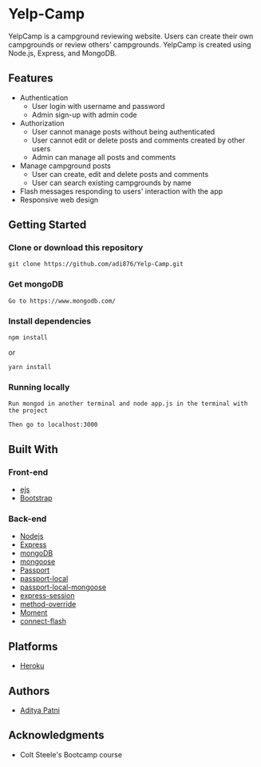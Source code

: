 # Yelp-Camp
YelpCamp is a campground reviewing website. Users can create their own campgrounds or review others' campgrounds.
YelpCamp is created using Node.js, Express, and MongoDB.



## Features
* Authentication
  * User login with username and password
  * Admin sign-up with admin code
* Authorization
  * User cannot manage posts without being authenticated
  * User cannot edit or delete posts and comments created by other users
  * Admin can manage all posts and comments
* Manage campground posts
  * User can create, edit and delete posts and comments
  * User can search existing campgrounds by name
* Flash messages responding to users' interaction with the app
* Responsive web design

## Getting Started
### Clone or download this repository
```
git clone https://github.com/adi876/Yelp-Camp.git
```
### Get mongoDB
```
Go to https://www.mongodb.com/
```
### Install dependencies
```
npm install
```
or
```
yarn install
```
### Running locally
```
Run mongod in another terminal and node app.js in the terminal with the project

Then go to localhost:3000
```
## Built With
### Front-end
* [ejs](https://ejs.co/)
* [Bootstrap](https://getbootstrap.com/docs/4.6/getting-started/introduction/)
### Back-end
* [Nodejs](https://nodejs.org/en/)
* [Express](https://expressjs.com/)
* [mongoDB](https://www.mongodb.com/)
* [mongoose](https://mongoosejs.com/)
* [Passport](http://www.passportjs.org/)
* [passport-local](https://github.com/jaredhanson/passport-local#passport-local)
* [passport-local-mongoose](https://www.npmjs.com/package/passport-local-mongoose)
* [express-session](https://github.com/expressjs/session#express-session)
* [method-override](https://github.com/expressjs/method-override#method-override)
* [Moment](https://momentjs.com/)
* [connect-flash](https://github.com/jaredhanson/connect-flash#connect-flash)

## Platforms
* [Heroku](https://id.heroku.com/login)

## Authors
* [Aditya Patni](https://github.com/adi876)

## Acknowledgments
* Colt Steele's Bootcamp course
